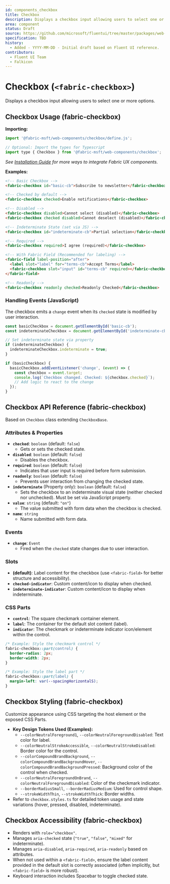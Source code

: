 ```yaml
---
id: components_checkbox
title: Checkbox
description: Displays a checkbox input allowing users to select one or more options.
area: component
status: Draft
source: https://github.com/microsoft/fluentui/tree/master/packages/web-components/src/checkbox
specification: TBD
history:
  - Added - YYYY-MM-DD - Initial draft based on Fluent UI reference.
contributors:
  - Fluent UI Team
  - Falkicon
---
```


# Checkbox (`<fabric-checkbox>`)

<!-- BEGIN-SECTION: Checkbox Overview -->
Displays a checkbox input allowing users to select one or more options.
<!-- END-SECTION: Checkbox Overview -->

<!-- BEGIN-SECTION: Checkbox Usage -->
## Checkbox Usage (fabric-checkbox)

**Importing:**

```javascript
import '@fabric-msft/web-components/checkbox/define.js';

// Optional: Import the types for Typescript
import type { Checkbox } from '@fabric-msft/web-components/checkbox';
```

*See [Installation Guide](../../guides/installation.md) for more ways to integrate Fabric UX components.*

**Examples:**

```html
<!-- Basic Checkbox -->
<fabric-checkbox id="basic-cb">Subscribe to newsletter</fabric-checkbox>

<!-- Checked by default -->
<fabric-checkbox checked>Enable notifications</fabric-checkbox>

<!-- Disabled -->
<fabric-checkbox disabled>Cannot select (disabled)</fabric-checkbox>
<fabric-checkbox checked disabled>Cannot deselect (disabled)</fabric-checkbox>

<!-- Indeterminate State (set via JS) -->
<fabric-checkbox id="indeterminate-cb">Partial selection</fabric-checkbox>

<!-- Required -->
<fabric-checkbox required>I agree (required)</fabric-checkbox>

<!-- With Fabric Field (Recommended for labeling) -->
<fabric-field label-position="after">
  <label slot="label" for="terms-cb">Accept Terms</label>
  <fabric-checkbox slot="input" id="terms-cb" required></fabric-checkbox>
</fabric-field>

<!-- Readonly -->
<fabric-checkbox readonly checked>Readonly Checked</fabric-checkbox>
```

### Handling Events (JavaScript)

The checkbox emits a `change` event when its `checked` state is modified by user interaction.

```javascript
const basicCheckbox = document.getElementById('basic-cb');
const indeterminateCheckbox = document.getElementById('indeterminate-cb');

// Set indeterminate state via property
if (indeterminateCheckbox) {
  indeterminateCheckbox.indeterminate = true;
}

if (basicCheckbox) {
  basicCheckbox.addEventListener('change', (event) => {
    const checkbox = event.target;
    console.log(`Checkbox changed. Checked: ${checkbox.checked}`);
    // Add logic to react to the change
  });
}
```
<!-- END-SECTION: Checkbox Usage -->

<!-- BEGIN-SECTION: Checkbox API -->
## Checkbox API Reference (fabric-checkbox)

Based on `Checkbox` class extending `CheckboxBase`.

### Attributes & Properties

*   **`checked`**: `boolean` (default: `false`)
    *   Gets or sets the checked state.
*   **`disabled`**: `boolean` (default: `false`)
    *   Disables the checkbox.
*   **`required`**: `boolean` (default: `false`)
    *   Indicates that user input is required before form submission.
*   **`readonly`**: `boolean` (default: `false`)
    *   Prevents user interaction from changing the checked state.
*   **`indeterminate`** (Property only): `boolean` (default: `false`)
    *   Sets the checkbox to an indeterminate visual state (neither checked nor unchecked). Must be set via JavaScript property.
*   **`value`**: `string` (default: `"on"`)
    *   The value submitted with form data when the checkbox is checked.
*   **`name`**: `string`
    *   Name submitted with form data.

### Events

*   **`change`**: `Event`
    *   Fired when the `checked` state changes due to user interaction.

### Slots

*   **(default)**: Label content for the checkbox (use `<fabric-field>` for better structure and accessibility).
*   **`checked-indicator`**: Custom content/icon to display when checked.
*   **`indeterminate-indicator`**: Custom content/icon to display when indeterminate.

### CSS Parts

*   **`control`**: The square checkmark container element.
*   **`label`**: The container for the default slot content (label).
*   **`indicator`**: The checkmark or indeterminate indicator icon/element within the control.

```css
/* Example: Style the checkmark control */
fabric-checkbox::part(control) {
  border-radius: 2px;
  border-width: 2px;
}

/* Example: Style the label part */
fabric-checkbox::part(label) {
  margin-left: var(--spacingHorizontalS);
}
```
<!-- END-SECTION: Checkbox API -->

<!-- BEGIN-SECTION: Checkbox Styling -->
## Checkbox Styling (fabric-checkbox)

Customize appearance using CSS targeting the host element or the exposed CSS Parts.

*   **Key Design Tokens Used (Examples):**
    *   `--colorNeutralForeground1`, `--colorNeutralForegroundDisabled`: Text color for label.
    *   `--colorNeutralStrokeAccessible`, `--colorNeutralStrokeDisabled`: Border color for the control.
    *   `--colorCompoundBrandBackground`, `--colorCompoundBrandBackgroundHover`, `--colorCompoundBrandBackgroundPressed`: Background color of the control when checked.
    *   `--colorNeutralForegroundOnBrand`, `--colorNeutralForegroundDisabled`: Color of the checkmark indicator.
    *   `--borderRadiusSmall`, `--borderRadiusMedium`: Used for control shape.
    *   `--strokeWidthThin`, `--strokeWidthThick`: Border widths.
*   Refer to `checkbox.styles.ts` for detailed token usage and state variations (hover, pressed, disabled, indeterminate).
<!-- END-SECTION: Checkbox Styling -->

<!-- BEGIN-SECTION: Checkbox Accessibility -->
## Checkbox Accessibility (fabric-checkbox)

*   Renders with `role="checkbox"`.
*   Manages `aria-checked` state (`"true"`, `"false"`, `"mixed"` for indeterminate).
*   Manages `aria-disabled`, `aria-required`, `aria-readonly` based on attributes.
*   When not used within a `<fabric-field>`, ensure the label content provided in the default slot is correctly associated (often implicitly, but `<fabric-field>` is more robust).
*   Keyboard interaction includes Spacebar to toggle checked state.
<!-- END-SECTION: Checkbox Accessibility -->
